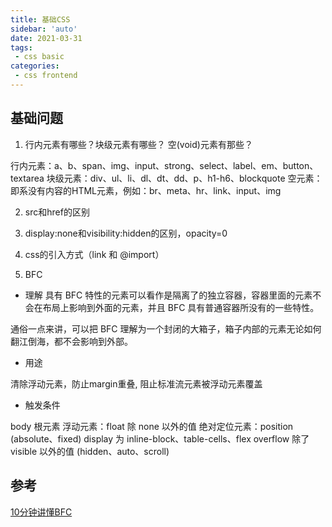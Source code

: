 ```yaml
---
title: 基础CSS
sidebar: 'auto'
date: 2021-03-31
tags:
 - css basic
categories:
 - css frontend
---
```


## 基础问题

1. 行内元素有哪些？块级元素有哪些？ 空(void)元素有那些？

行内元素：a、b、span、img、input、strong、select、label、em、button、textarea
块级元素：div、ul、li、dl、dt、dd、p、h1-h6、blockquote
空元素：即系没有内容的HTML元素，例如：br、meta、hr、link、input、img

2. src和href的区别

3. display:none和visibility:hidden的区别，opacity=0

4. css的引入方式（link 和 @import）

5. BFC
- 理解
具有 BFC 特性的元素可以看作是隔离了的独立容器，容器里面的元素不会在布局上影响到外面的元素，并且 BFC 具有普通容器所没有的一些特性。

通俗一点来讲，可以把 BFC 理解为一个封闭的大箱子，箱子内部的元素无论如何翻江倒海，都不会影响到外部。

- 用途

清除浮动元素，防止margin重叠, 阻止标准流元素被浮动元素覆盖

- 触发条件

body 根元素
浮动元素：float 除 none 以外的值
绝对定位元素：position (absolute、fixed)
display 为 inline-block、table-cells、flex
overflow 除了 visible 以外的值 (hidden、auto、scroll)


## 参考

[10分钟讲懂BFC](http://www.itcast.cn/news/20201016/16152387135.shtml)




